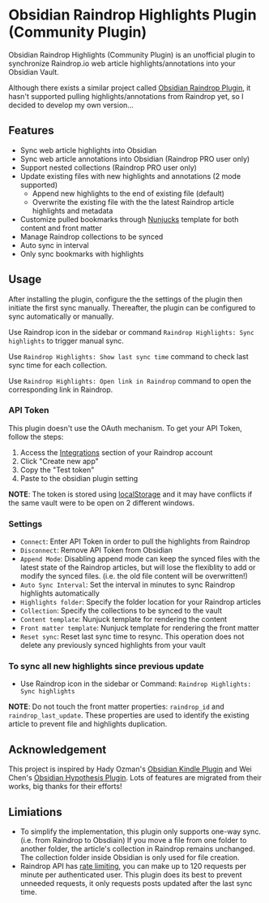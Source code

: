 # Obsidian Raindrop Highlights Plugin (Community Plugin)

Obsidian Raindrop Highlights (Community Plugin) is an unofficial plugin to synchronize Raindrop.io web article highlights/annotations into your Obsidian Vault.

Although there exists a similar project called [Obsidian Raindrop Plugin](https://github.com/mtopping/obsidian-raindrop), it hasn't supported pulling highlights/annotations from Raindrop yet, so I decided to develop my own version...

## Features

- Sync web article highlights into Obsidian
- Sync web article annotations into Obsidian (Raindrop PRO user only)
- Support nested collections (Raindrop PRO user only)
- Update existing files with new highlights and annotations (2 mode supported)
  - Append new highlights to the end of existing file (default)
  - Overwrite the existing file with the the latest Raindrop article highlights and metadata
- Customize pulled bookmarks through [Nunjucks](https://mozilla.github.io/nunjucks/) template for both content and front matter
- Manage Raindrop collections to be synced
- Auto sync in interval
- Only sync bookmarks with highlights

## Usage

After installing the plugin, configure the the settings of the plugin then initiate the first sync manually. Thereafter, the plugin can be configured to sync automatically or manually.

Use Raindrop icon in the sidebar or command `Raindrop Highlights: Sync highlights` to trigger manual sync.

Use `Raindrop Highlights: Show last sync time` command to check last sync time for each collection.

Use `Raindrop Highlights: Open link in Raindrop` command to open the corresponding link in Raindrop.

### API Token

This plugin doesn't use the OAuth mechanism. To get your API Token, follow the steps:

1. Access the [Integrations](https://app.raindrop.io/settings/integrations) section of your Raindrop account
2. Click "Create new app"
3. Copy the "Test token"
4. Paste to the obsidian plugin setting

**NOTE**: The token is stored using [localStorage](https://developer.mozilla.org/en-US/docs/Web/API/Window/localStorage) and it may have conflicts if the same vault were to be open on 2 different windows.

### Settings

- `Connect`: Enter API Token in order to pull the highlights from Raindrop
- `Disconnect`: Remove API Token from Obsidian
- `Append Mode`: Disabling append mode can keep the synced files with the latest state of the Raindrop articles, but will lose the flexiblity to add or modify the synced files. (i.e. the old file content will be overwritten!)
- `Auto Sync Interval`: Set the interval in minutes to sync Raindrop highlights automatically
- `Highlights folder`: Specify the folder location for your Raindrop articles
- `Collection`: Specify the collections to be synced to the vault
- `Content template`: Nunjuck template for rendering the content
- `Front matter template`: Nunjuck template for rendering the front matter
- `Reset sync`: Reset last sync time to resync. This operation does not delete any previously synced highlights from your vault

### To sync all new highlights since previous update

- Use Raindrop icon in the sidebar or Command: `Raindrop Highlights: Sync highlights`

**NOTE**: Do not touch the front matter properties: `raindrop_id` and `raindrop_last_update`. These properties are used to identify the existing article to prevent file and highlights duplication.

## Acknowledgement

This project is inspired by Hady Ozman's [Obsidian Kindle Plugin](https://github.com/hadynz/obsidian-kindle-plugin) and Wei Chen's [Obsidian Hypothesis Plugin](https://github.com/weichenw/obsidian-hypothesis-plugin). Lots of features are migrated from their works, big thanks for their efforts!

## Limiations

- To simplify the implementation, this plugin only supports one-way sync. (i.e. from Raindrop to Obsdiain) If you move a file from one folder to another folder, the article's collection in Raindrop remains unchanged. The collection folder inside Obsidian is only used for file creation.
- Raindrop API has [rate limiting](https://developer.raindrop.io/#rate-limiting), you can make up to 120 requests per minute per authenticated user. This plugin does its best to prevent unneeded requests, it only requests posts updated after the last sync time.
